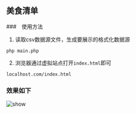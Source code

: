 ## 美食清单

###　使用方法
1. 读取csv数据源文件，生成要展示的格式化数据源
```
php main.php
```
2. 浏览器通过虚拟站点打开`index.html`即可
```
localhost.com/index.html
```

### 效果如下
<img src="./show.gif" alt="show" />
